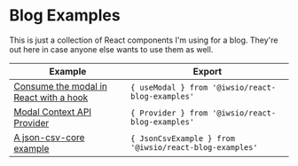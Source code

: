 # Blog Examples

This is just a collection of React components I'm using for a blog. They're out here in case anyone else wants to use them as well.

Example | Export
 -- | --
[Consume the modal in React with a hook](https://iws.io/2020/create-bootstrap-modal-in-react) | `{ useModal } from '@iwsio/react-blog-examples'`
[Modal Context API Provider](https://iws.io/2020/create-bootstrap-modal-in-react) | `{ Provider } from '@iwsio/react-blog-examples'`
[A json-csv-core example](https://iws.io/2022/json-csv-v5) | `{ JsonCsvExample } from '@iwsio/react-blog-examples'`

